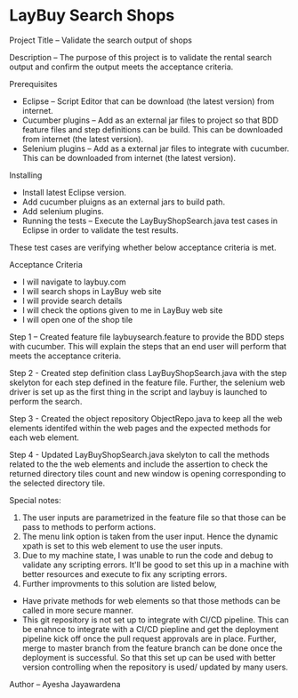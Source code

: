# LayBuy Search Shops

Project Title – Validate the search output of shops

Description – The purpose of this project is to validate the rental search output and confirm the output meets the acceptance criteria.

Prerequisites

- Eclipse – Script Editor that can be download (the latest version) from internet.
- Cucumber plugins – Add as an external jar files to project so that BDD feature files and step definitions can be build. This can be downloaded from internet (the latest version).
- Selenium plugins – Add as a external jar files to integrate with cucumber. This can be downloaded from internet (the latest version).

Installing

- Install latest Eclipse version.
- Add cucumber pluigns as an external jars to build path.
- Add selenium plugins.
- Running the tests – Execute the LayBuyShopSearch.java test cases in Eclipse in order to validate the test results.

These test cases are verifying whether below acceptance criteria is met.

Acceptance Criteria

- I will navigate to laybuy.com
- I will search shops in LayBuy web site
- I will provide search details
- I will check the options given to me in LayBuy web site
- I will open one of the shop tile

Step 1 – Created feature file laybuysearch.feature to provide the BDD steps with cucumber. This will explain the steps that an end user will perform that meets the acceptance criteria.

Step 2 - Created step definition class LayBuyShopSearch.java with the step skelyton for each step defined in the feature file. Further, the selenium web driver is set up as the first thing in the script and laybuy is launched to perform the search.

Step 3 - Created the object repository ObjectRepo.java to keep all the web elements identifed within the web pages and the expected methods for each web element.

Step 4 - Updated LayBuyShopSearch.java skelyton to call the methods related to the the web elements and include the assertion to check the returned directory tiles count and new window is opening corresponding to the selected directory tile.

Special notes:

1. The user inputs are parametrized in the feature file so that those can be pass to methods to perform actions.
2. The menu link option is taken from the user input. Hence the dynamic xpath is set to this web element to use the user inputs.
3. Due to my machine state, I was unable to run the code and debug to validate any scripting errors. It'll be good to set this up in a machine with better resources and execute to fix any scripting errors.
4. Further improvments to this solution are listed below,
  - Have private methods for web elements so that those methods can be called in more secure manner.
  - This git repository is not set up to integrate with CI/CD pipeline. This can be enahnce to integrate with a CI/CD piepline and get the deployment pipeline kick off once the pull request approvals are in place. Further, merge to master branch from the feature branch can be done once the deployment is successful. So that this set up can be used with better version controlling when the repository is used/ updated by many users.

Author – Ayesha Jayawardena
